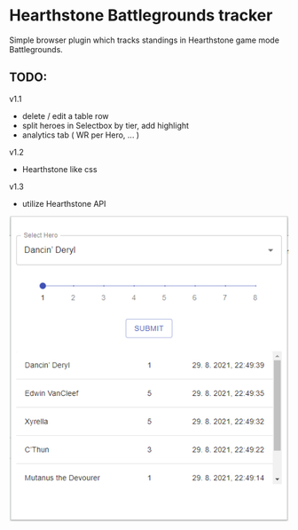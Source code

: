 # Hearthstone Battlegrounds tracker

Simple browser plugin which tracks standings in Hearthstone game mode Battlegrounds.

## TODO:

v1.1

- delete / edit a table row
- split heroes in Selectbox by tier, add highlight
- analytics tab ( WR per Hero, ... )

v1.2

- Hearthstone like css

v1.3

- utilize Hearthstone API

![Battlegrounds tracker](./public/images/bgt.png)
